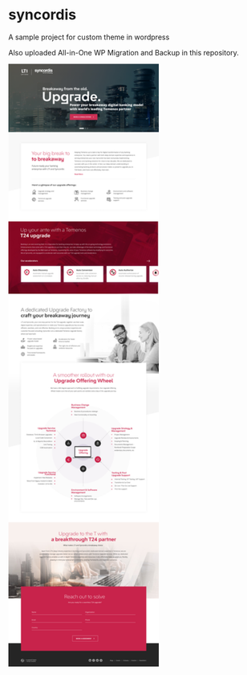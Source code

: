 # syncordis
A sample project for custom theme in wordpress

Also uploaded All-in-One WP Migration and Backup in this repository.

<img src="https://github.com/nvntkriz096/syncordis/blob/main/syncordis-d.jpeg" width="300">
